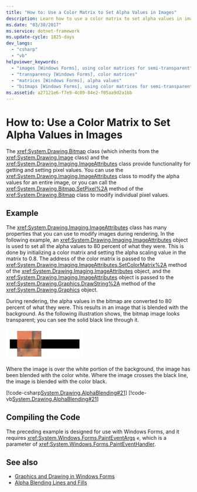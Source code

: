 ```yaml
---
title: "How to: Use a Color Matrix to Set Alpha Values in Images"
description: Learn how to use a color matrix to set alpha values in images using a code example where a System.Drawing.Imaging.ImageAttributes object sets alpha values.
ms.date: "03/30/2017"
ms.service: dotnet-framework
ms.update-cycle: 1825-days
dev_langs:
  - "csharp"
  - "vb"
helpviewer_keywords:
  - "images [Windows Forms], using color matrices for semi-transparent"
  - "transparency [Windows Forms], color matrices"
  - "matrices [Windows Forms], alpha values"
  - "bitmaps [Windows Forms], using color matrices for semi-transparent"
ms.assetid: a27121e6-f7e9-4c09-84e2-f05aa9d2a1bb
---
```

# How to: Use a Color Matrix to Set Alpha Values in Images

The <xref:System.Drawing.Bitmap> class (which inherits from the <xref:System.Drawing.Image> class) and the <xref:System.Drawing.Imaging.ImageAttributes> class provide functionality for getting and setting pixel values. You can use the <xref:System.Drawing.Imaging.ImageAttributes> class to modify the alpha values for an entire image, or you can call the <xref:System.Drawing.Bitmap.SetPixel%2A> method of the <xref:System.Drawing.Bitmap> class to modify individual pixel values.

## Example

The <xref:System.Drawing.Imaging.ImageAttributes> class has many properties that you can use to modify images during rendering. In the following example, an <xref:System.Drawing.Imaging.ImageAttributes> object is used to set all the alpha values to 80 percent of what they were. This is done by initializing a color matrix and setting the alpha scaling value in the matrix to 0.8. The address of the color matrix is passed to the <xref:System.Drawing.Imaging.ImageAttributes.SetColorMatrix%2A> method of the <xref:System.Drawing.Imaging.ImageAttributes> object, and the <xref:System.Drawing.Imaging.ImageAttributes> object is passed to the <xref:System.Drawing.Graphics.DrawString%2A> method of the <xref:System.Drawing.Graphics> object.

During rendering, the alpha values in the bitmap are converted to 80 percent of what they were. This results in an image that is blended with the background. As the following illustration shows, the bitmap image looks transparent; you can see the solid black line through it.

![Screenshot of alpha blending using a matrix.](./media/how-to-use-a-color-matrix-to-set-alpha-values-in-images/alpha-blending-matrix.png "image2")

Where the image is over the white portion of the background, the image has been blended with the color white. Where the image crosses the black line, the image is blended with the color black.

[!code-csharp[System.Drawing.AlphaBlending#21](~/samples/snippets/csharp/VS_Snippets_Winforms/System.Drawing.AlphaBlending/CS/Class1.cs#21)]
[!code-vb[System.Drawing.AlphaBlending#21](~/samples/snippets/visualbasic/VS_Snippets_Winforms/System.Drawing.AlphaBlending/VB/Class1.vb#21)]

## Compiling the Code

The preceding example is designed for use with Windows Forms, and it requires <xref:System.Windows.Forms.PaintEventArgs> `e`, which is a parameter of <xref:System.Windows.Forms.PaintEventHandler>.

## See also

- [Graphics and Drawing in Windows Forms](graphics-and-drawing-in-windows-forms.md)
- [Alpha Blending Lines and Fills](alpha-blending-lines-and-fills.md)
